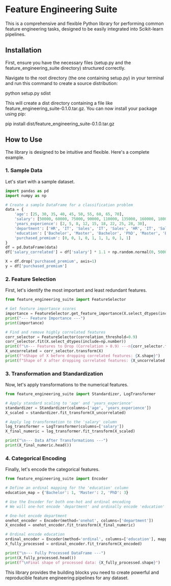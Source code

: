 # **Feature Engineering Suite**

This is a comprehensive and flexible Python library for performing common feature engineering tasks, designed to be easily integrated into Scikit-learn pipelines.

## **Installation**

First, ensure you have the necessary files (setup.py and the feature_engineering_suite directory) structured correctly.

Navigate to the root directory (the one containing setup.py) in your terminal and run this command to create a source distribution:

python setup.py sdist

This will create a dist directory containing a file like feature_engineering_suite-0.1.0.tar.gz. You can now install your package using pip:

pip install dist/feature_engineering_suite-0.1.0.tar.gz

## **How to Use**

The library is designed to be intuitive and flexible. Here's a complete example.

### **1. Sample Data**
Let's start with a sample dataset.
```python
import pandas as pd  
import numpy as np

# Create a sample DataFrame for a classification problem  
data = {  
    'age': [25, 30, 35, 40, 45, 50, 55, 60, 65, 70],  
    'salary': [50000, 60000, 75000, 90000, 110000, 135000, 160000, 180000, 210000, 240000],  
    'years_experience': [2, 5, 8, 12, 15, 18, 22, 25, 28, 30],  
    'department': ['HR', 'IT', 'Sales', 'IT', 'Sales', 'HR', 'IT', 'Sales', 'HR', 'IT'],  
    'education': ['Bachelor', 'Master', 'Bachelor', 'PhD', 'Master', 'Bachelor', 'PhD', 'Master', 'Bachelor', 'PhD'],  
    'purchased_premium': [0, 0, 1, 0, 1, 1, 1, 0, 1, 1]  
}  
df = pd.DataFrame(data)  
df['salary_correlated'] = df['salary'] * 1.1 + np.random.normal(0, 5000, df.shape[0])

X = df.drop('purchased_premium', axis=1)  
y = df['purchased_premium']
```

### **2. Feature Selection**

First, let's identify the most important and least redundant features.
```python
from feature_engineering_suite import FeatureSelector

# Get feature importance scores  
importance = FeatureSelector.get_feature_importance(X.select_dtypes(include=np.number), y, task='classification')  
print("--- Feature Importance ---")  
print(importance)

# Find and remove highly correlated features  
corr_selector = FeatureSelector(correlation_threshold=0.9)  
corr_selector.fit(X.select_dtypes(include=np.number))  
print(f"\n--- Features to Drop (Correlation > 0.9) ---n{corr_selector.features_to_drop_}")  
X_uncorrelated = corr_selector.transform(X)  
print(f"nShape of X before dropping correlated features: {X.shape}")  
print(f"Shape of X after dropping correlated features: {X_uncorrelated.shape}")
```
### **3. Transformation and Standardization**

Now, let's apply transformations to the numerical features.
```python
from feature_engineering_suite import Standardizer, LogTransformer

# Apply standard scaling to 'age' and 'years_experience'  
standardizer = Standardizer(columns=['age', 'years_experience'])  
X_scaled = standardizer.fit_transform(X_uncorrelated)

# Apply log transformation to the 'salary' column  
log_transformer = LogTransformer(columns=['salary'])  
X_final_numeric = log_transformer.fit_transform(X_scaled)

print("\n--- Data After Transformations ---")  
print(X_final_numeric.head())
```

### **4. Categorical Encoding**

Finally, let's encode the categorical features.
```python
from feature_engineering_suite import Encoder

# Define an ordinal mapping for the 'education' column  
education_map = {'Bachelor': 1, 'Master': 2, 'PhD': 3}

# Use the Encoder for both one-hot and ordinal encoding  
# We will one-hot encode 'department' and ordinally encode 'education'

# One-hot encode department  
onehot_encoder = Encoder(method='onehot', columns=['department'])  
X_encoded = onehot_encoder.fit_transform(X_final_numeric)

# Ordinal encode education  
ordinal_encoder = Encoder(method='ordinal', columns=['education'], mapping={'education': education_map})  
X_fully_processed = ordinal_encoder.fit_transform(X_encoded)

print("\n--- Fully Processed DataFrame ---")  
print(X_fully_processed.head())  
print(f"\nFinal shape of processed data: {X_fully_processed.shape}")
```

This library provides the building blocks you need to create powerful and reproducible feature engineering pipelines for any dataset.